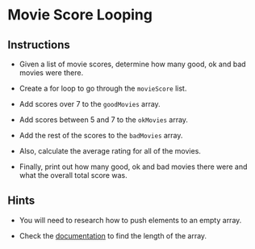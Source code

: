# Movie Score Looping

## Instructions

* Given a list of movie scores, determine how many good, ok and bad movies were there.

* Create a for loop to go through the `movieScore` list.

* Add scores over 7 to the `goodMovies` array.

* Add scores between 5 and 7 to the `okMovies` array.

* Add the rest of the scores to the `badMovies` array.

* Also, calculate the average rating for all of the movies.

* Finally, print out how many good, ok and bad movies there were and what the overall total score was.

## Hints

* You will need to research how to push elements to an empty array.

* Check the [documentation](https://www.w3schools.com/jsref/jsref_length_array.asp) to find the length of the array.
